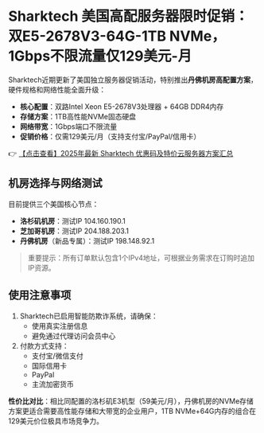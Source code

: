 # Sharktech 美国高配服务器限时促销：双E5-2678V3-64G-1TB NVMe，1Gbps不限流量仅129美元-月

Sharktech近期更新了美国独立服务器促销活动，特别推出**丹佛机房高配置方案**，硬件规格和网络性能全面升级：

- **核心配置**：双路Intel Xeon E5-2678V3处理器 + 64GB DDR4内存
- **存储方案**：1TB高性能NVMe固态硬盘
- **网络带宽**：1Gbps端口不限流量
- **促销价格**：仅需129美元/月（支持支付宝/PayPal/信用卡）

👉 [【点击查看】2025年最新 Sharktech 优惠码及特价云服务器方案汇总](https://bit.ly/Sharktech)

## 机房选择与网络测试
目前提供三个美国核心节点：
- **洛杉矶机房**：测试IP 104.160.190.1
- **芝加哥机房**：测试IP 204.188.203.1  
- **丹佛机房**（新品专属）：测试IP 198.148.92.1

> 重要提示：所有订单默认包含1个IPv4地址，可根据业务需求在订购时追加IP资源。

## 使用注意事项
1. Sharktech已启用智能防欺诈系统，请确保：
   - 使用真实注册信息
   - 避免通过代理访问会员中心
2. 付款方式支持：
   - 支付宝/微信支付
   - 国际信用卡
   - PayPal
   - 主流加密货币

**性价比对比**：相比同配置的洛杉矶E3机型（59美元/月），丹佛机房的NVMe存储方案更适合需要高性能存储和大带宽的企业用户，1TB NVMe+64G内存的组合在129美元价位极具市场竞争力。